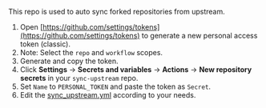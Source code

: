 This repo is used to auto sync forked repositories from upstream. 

1. Open [https://github.com/settings/tokens](https://github.com/settings/tokens) to generate a new personal access token (classic).
2. Note: Select the `repo` and `workflow` scopes.
3. Generate and copy the token.
4. Click **Settings** → **Secrets and variables** → **Actions** → **New repository secrets** in your `sync-upstream` repo.
5. Set `Name` to `PERSONAL_TOKEN` and paste the token as `Secret`.
6. Edit the [sync_upstream.yml](./.github/workflows/sync_upstream.yml) according to your needs.
